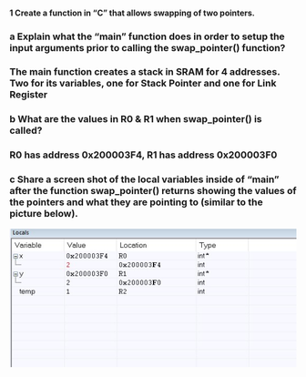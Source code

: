 #### 1 Create a function in “C” that allows swapping of two pointers.
  ### a Explain what the “main” function does in order to setup the input arguments prior to calling the swap_pointer() function?
  
  ### The main function creates a stack in SRAM for 4 addresses. Two for its variables, one for Stack Pointer and one for Link Register
  
  ### b What are the values in R0 & R1 when swap_pointer() is called?
  
  ### R0 has address 0x200003F4, R1 has address 0x200003F0
  
  ### c Share a screen shot of the local variables inside of “main” after the function swap_pointer() returns showing the values of the pointers and what they are pointing to (similar to the picture below).
  
  ![Image of Hello World](https://github.com/soobin27/embsys310/blob/main/ImageFolder/solution5.jpg)
  
